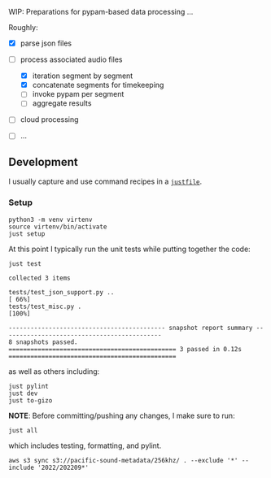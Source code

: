 WIP: Preparations for pypam-based data processing ...

Roughly:

- [x] parse json files
- [ ] process associated audio files
    - [x] iteration segment by segment
    - [x] concatenate segments for timekeeping
    - [ ] invoke pypam per segment
    - [ ] aggregate results
- [ ] cloud processing
- [ ] ...


## Development

I usually capture and use command recipes in a [`justfile`](justfile).

### Setup

```shell
python3 -m venv virtenv
source virtenv/bin/activate
just setup
```

At this point I typically run the unit tests while putting together the code:

```shell
just test
```
```text
collected 3 items

tests/test_json_support.py ..                                                                            [ 66%]
tests/test_misc.py .                                                                                     [100%]

------------------------------------------- snapshot report summary --------------------------------------------
8 snapshots passed.
============================================== 3 passed in 0.12s ==============================================
```

as well as others including:
```shell
just pylint
just dev
just to-gizo
```

**NOTE**: Before committing/pushing any changes, I make sure to run:

```shell
just all
```
which includes testing, formatting, and pylint.


```
aws s3 sync s3://pacific-sound-metadata/256khz/ . --exclude '*' --include '2022/202209*'

```